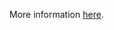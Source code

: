 More information [here](https://docs.prismacloud.io/en/enterprise-edition/policy-reference/kubernetes-policies/kubernetes-policy-index/ensure-that-the-audit-log-path-argument-is-set).

